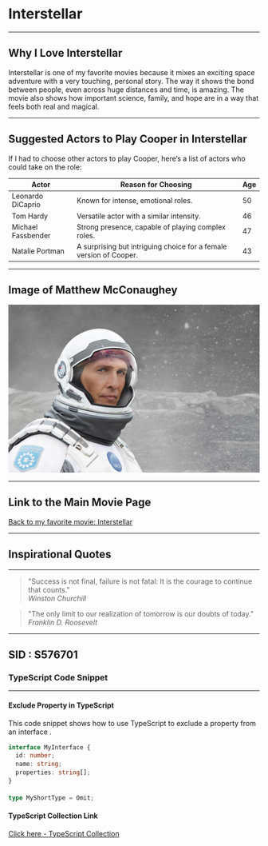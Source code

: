 # Interstellar
---
## Why I Love Interstellar

Interstellar is one of my favorite movies because it mixes an exciting space adventure with a very touching, personal story. The way it shows the bond between people, even across huge distances and time, is amazing. The movie also shows how important science, family, and hope are in a way that feels both real and magical.

---

## Suggested Actors to Play Cooper in Interstellar

If I had to choose other actors to play Cooper, here’s a list of actors who could take on the role:

| Actor | Reason for Choosing | Age |
|-------|---------------------|-----|
| Leonardo DiCaprio | Known for intense, emotional roles. | 50 |
| Tom Hardy | Versatile actor with a similar intensity. | 46 |
| Michael Fassbender | Strong presence, capable of playing complex roles. | 47 |
| Natalie Portman | A surprising but intriguing choice for a female version of Cooper. | 43 |
---
## Image of Matthew McConaughey

![Matthew McConaughey as Cooper](resources/img/Interstellar.webp)

---
## Link to the Main Movie Page

[Back to my favorite movie: Interstellar](./README.md)

---

## Inspirational Quotes

---

> "Success is not final, failure is not fatal: It is the courage to continue that counts."  
*Winston Churchill*

> "The only limit to our realization of tomorrow is our doubts of today."  
*Franklin D. Roosevelt*

---
## SID : S576701
### TypeScript Code Snippet

---

#### Exclude Property in TypeScript

This code snippet shows how to use TypeScript to exclude a property from an interface .

```typescript
interface MyInterface {
  id: number;
  name: string;
  properties: string[];
}

type MyShortType = Omit;
```
#### TypeScript Collection Link

[Click here - TypeScript Collection](https://code.pieces.app/collections/typescript)
